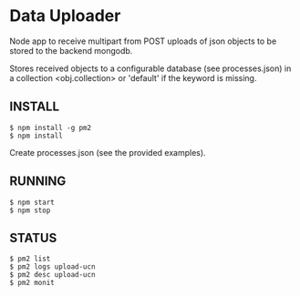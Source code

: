 Data Uploader
=============

Node app to receive multipart from POST uploads of json objects to be 
stored to the backend mongodb.

Stores received objects to a configurable database (see processes.json) in 
a collection <obj.collection> or 'default' if the keyword is missing.

INSTALL
-------

```
$ npm install -g pm2
$ npm install
```

Create processes.json (see the provided examples).

RUNNING
-------

```
$ npm start
$ npm stop
```

STATUS
------

```
$ pm2 list
$ pm2 logs upload-ucn
$ pm2 desc upload-ucn
$ pm2 monit
```
